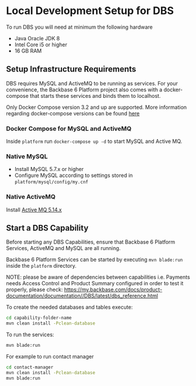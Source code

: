 # Local Development Setup for DBS

To run DBS you will need at minimum the following hardware

* Java Oracle JDK 8
* Intel Core i5 or higher
* 16 GB RAM

## Setup Infrastructure Requirements

DBS requires MySQL and ActiveMQ to be running as services. For your convenience, the Backbase 6 Platform project also comes 
with a docker-compose that starts these services and binds them to localhost. 

Only Docker Compose version 3.2 and up are supported. More information regarding docker-compose versions can be found 
[here](https://docs.docker.com/compose/compose-file/compose-versioning/#compatibility-matrix)

### Docker Compose for MySQL and ActiveMQ

Inside `platform` run `docker-compose up -d` to start MySQL and Active MQ.

### Native MySQL

* Install MySQL 5.7.x or higher
* Configure MySQL according to settings stored in `platform/mysql/config/my.cnf`


### Native ActiveMQ

Install [Active MQ 5.14.x](http://activemq.apache.org/activemq-5145-release.html)

## Start a DBS Capability

Before starting any DBS Capabilities, ensure that Backbase 6 Platform Services, ActiveMQ and MySQL are all running. 

Backbase 6 Platform Services can be started by executing `mvn blade:run` inside the `platform` directory. 

NOTE: please be aware of dependencies between capabilities i.e. Payments needs Access Control and Product Summary configured in order to test it properly, please check:
https://my.backbase.com/docs/product-documentation/documentation//DBS/latest/dbs_reference.html


To create the needed databases and tables execute:

```bash
cd capability-folder-name
mvn clean install -Pclean-database
```

To run the services:

```bash
mvn blade:run
```
For example to run contact manager

```bash
cd contact-manager
mvn clean install -Pclean-database
mvn blade:run
```
